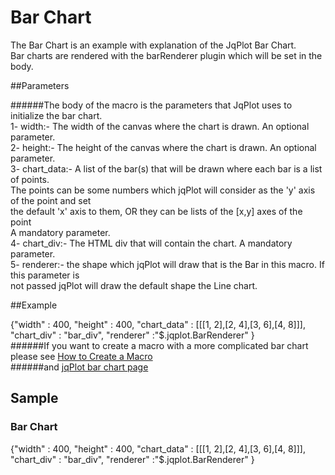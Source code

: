 [bar chart]:http://www.jqplot.com/tests/barRendererTests.php
# Bar Chart

The Bar Chart is an example with explanation of the JqPlot Bar Chart.  
Bar charts are rendered with the barRenderer plugin which will be set in the body.

##Parameters

######The body of the macro is the parameters that JqPlot uses to initialize the bar chart.  
    1- width:- The width of the canvas where the chart is drawn. An optional parameter.  
    2- height:- The height of the canvas where the chart is drawn. An optional parameter.  
    3- chart_data:- A list of the bar(s) that will be drawn where each bar is a list of points.  
       The points can be some numbers which jqPlot will consider as the 'y' axis of the point and set  
       the default 'x' axis to them, OR they can be lists of the [x,y] axes of the point  
       A mandatory parameter.  
    4- chart_div:- The HTML div that will contain the chart. A mandatory parameter.  
    5- renderer:- the shape which jqPlot will draw that is the Bar in this macro. If this parameter is  
       not passed jqPlot will draw the default shape the Line chart.


##Example
    <div class="macro macro_jqplot">
        {"width" : 400,
         "height" : 400,
         "chart_data" : [[[1, 2],[2, 4],[3, 6],[4, 8]]],
          "chart_div" : "bar_div",
          "renderer" :"$.jqplot.BarRenderer"
        }
    </div>
######If you want to create a macro with a more complicated bar chart please see [How to Create a Macro](/#/alkiradocs/Macros_HOWTO)  
######and [jqPlot bar chart page][bar chart]
<br />
## Sample
### Bar Chart
<div class="macro macro_jqplot">
{"width" : 400,
 "height" : 400,
 "chart_data" : [[[1, 2],[2, 4],[3, 6],[4, 8]]],
 "chart_div" : "bar_div",
 "renderer" :"$.jqplot.BarRenderer"
}
</div>